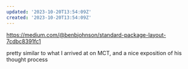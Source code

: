 ```yaml
---
updated: '2023-10-20T13:54:09Z'
created: '2023-10-20T13:54:09Z'
---
```

https://medium.com/@benbjohnson/standard-package-layout-7cdbc8391fc1

pretty similar to what I arrived at on MCT, and a nice exposition of his thought process